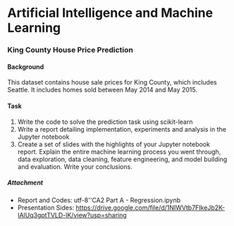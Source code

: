 # Artificial Intelligence and Machine Learning 

### King County House Price Prediction 

#### Background
This dataset contains house sale prices for King County, which includes Seattle. It includes homes sold between May 2014 and May 2015.

#### Task 
1. Write the code to solve the prediction task using scikit-learn
2. Write a report detailing implementation, experiments and analysis in the Jupyter notebook 
3. Create a set of slides with the highlights of your Jupyter notebook report. Explain the entire machine learning process you went through, data exploration, data cleaning, feature engineering, and model building and evaluation. Write your conclusions.

##### Attachment 
- Report and Codes: utf-8''CA2 Part A - Regression.ipynb 
- Presentation Sides: https://drive.google.com/file/d/1NIWVtb7FIkeJb2K-lAlUq3gptTVLD-lK/view?usp=sharing 

